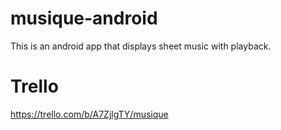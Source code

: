 # musique-android

This is an android app that displays sheet music with playback.

# Trello

https://trello.com/b/A7ZjlgTY/musique
